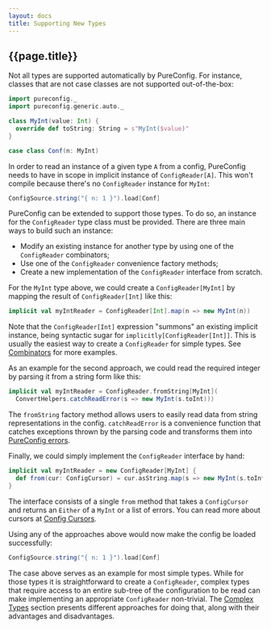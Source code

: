 ```yaml
---
layout: docs
title: Supporting New Types
---
```


## {{page.title}}

Not all types are supported automatically by PureConfig. For instance, classes that are not case classes are not
supported out-of-the-box:

```scala mdoc:silent
import pureconfig._
import pureconfig.generic.auto._

class MyInt(value: Int) {
  override def toString: String = s"MyInt($value)"
}

case class Conf(n: MyInt)
```

In order to read an instance of a given type `A` from a config, PureConfig needs to have in scope in implicit instance
of `ConfigReader[A]`. This won't compile because there's no `ConfigReader` instance for `MyInt`:

```scala mdoc:fail
ConfigSource.string("{ n: 1 }").load[Conf]
```

PureConfig can be extended to support those types. To do so, an instance for the `ConfigReader` type class must be
provided. There are three main ways to build such an instance:

- Modify an existing instance for another type by using one of the `ConfigReader` combinators;
- Use one of the `ConfigReader` convenience factory methods;
- Create a new implementation of the `ConfigReader` interface from scratch.

For the `MyInt` type above, we could create a `ConfigReader[MyInt]` by mapping the result of `ConfigReader[Int]` like
this:

```scala mdoc:silent
implicit val myIntReader = ConfigReader[Int].map(n => new MyInt(n))
```

Note that the `ConfigReader[Int]` expression "summons" an existing implicit instance, being syntactic sugar for `implicitly[ConfigReader[Int]]`. This is usually the easiest way to create a `ConfigReader` for simple types. See
[Combinators](combinators.html) for more examples.

As an example for the second approach, we could read the required integer by parsing it from a string form like this:

```scala mdoc:nest:silent
implicit val myIntReader = ConfigReader.fromString[MyInt](
  ConvertHelpers.catchReadError(s => new MyInt(s.toInt)))
```

The `fromString` factory method allows users to easily read data from string representations in the config.
`catchReadError` is a convenience function that catches exceptions thrown by the parsing code and transforms them into
[PureConfig errors](error-handling.html).

Finally, we could simply implement the `ConfigReader` interface by hand:

```scala mdoc:nest:silent
implicit val myIntReader = new ConfigReader[MyInt] {
  def from(cur: ConfigCursor) = cur.asString.map(s => new MyInt(s.toInt))
}
```

The interface consists of a single `from` method that takes a `ConfigCursor` and returns an `Either` of a `MyInt` or a
list of errors. You can read more about cursors at [Config Cursors](config-cursors.html).

Using any of the approaches above would now make the config be loaded successfully:

```scala mdoc
ConfigSource.string("{ n: 1 }").load[Conf]
```

The case above serves as an example for most simple types. While for those types it is straightforward to create a
`ConfigReader`, complex types that require access to an entire sub-tree of the configuration to be read can make
implementing an appropriate `ConfigReader` non-trivial. The [Complex Types](complex-types.html) section presents
different approaches for doing that, along with their advantages and disadvantages.
